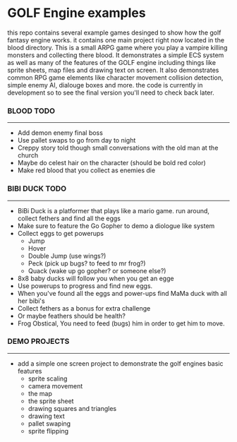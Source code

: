 
# GOLF Engine examples
this repo contains several example games desinged to show how the golf fantasy engine works. it contains one main project right now located in the blood directory.
This is a small ARPG game where you play a vampire killing monsters and collecting there blood. It demonstrates a simple ECS system as well as many of the features
of the GOLF engine including things like sprite sheets, map files and drawing text on screen. It also demonstrates common RPG game elements like character movement
collision detection, simple enemy AI, dialouge boxes and more. the code is currently in development so to see the final version you'll need to check back later.

### BLOOD TODO
---
* Add demon enemy final boss
* Use pallet swaps to go from day to night
* Creppy story told though small conversations with the old man at the church
* Maybe do celest hair on the character (should be bold red color)
* Make red blood that you collect as enemies die

### BIBI DUCK TODO
---
* BiBi Duck is a platformer that plays like a mario game. run around, collect fethers and find all the eggs
* Make sure to feature the Go Gopher to demo a diologue like system
* Collect eggs to get powerups
    * Jump
    * Hover
    * Double Jump (use wings?)
    * Peck (pick up bugs? to feed to mr frog?)
    * Quack (wake up go gopher? or someone else?)
* 8x8 baby ducks will follow you when you get an egge
* Use powerups to progress and find new eggs.
* When you've found all the eggs and power-ups find MaMa duck with all her bibi's
* Collect fethers as a bonus for extra challenge
* Or maybe feathers should be health?
* Frog Obstical, You need to feed (bugs) him in order to get him to move.

### DEMO PROJECTS
---
* add a simple one screen project to demonstrate the golf engines basic features
    * sprite scaling
    * camera movement
    * the map
    * the sprite sheet
    * drawing squares and triangles
    * drawing text
    * pallet swaping
    * sprite flipping